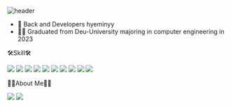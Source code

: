 ![header](https://capsule-render.vercel.app/api?type=soft&color=auto&height=150&section=header&text=welcome&animation=twinkling&%20capsule%20render&fontAlignY=50)

- 👋 Back and Developers hyeminyy
- 👩‍🎓 Graduated from Deu-University majoring in computer engineering in 2023

🛠Skill🛠

  <img src="https://img.shields.io/badge/C-A8B9CC?style=flat-square&logo=C&logoColor=white"/></a>
  <img src="https://img.shields.io/badge/C++-00599C?style=flat-square&logo=C++&logoColor=white"/></a>
<img src="https://img.shields.io/badge/Python-3766AB?style=flat-square&logo=Python&logoColor=white"/></a>
  <img src="https://img.shields.io/badge/Oracle-F80000?style=flat-square&logo=Oracle&logoColor=white"/></a>
     <img src="https://img.shields.io/badge/eclipseide-2C2255?style=flat-square&logo=eclipseide&logoColor=white"/></a>
      <img src="https://img.shields.io/badge/kotlin-7F52FF?style=flat-square&logo=kotlin&logoColor=white"/></a>
<img src="https://img.shields.io/badge/HTML5-E34F26?style=flat-square&logo=HTML5&logoColor=white"/></a>
  <img src="https://img.shields.io/badge/CSS3-61DAFB?style=flat-square&logo=CSS3&logoColor=white"/></a>
  <img src="https://img.shields.io/badge/Javascript-F7DF1E?style=flat-square&logo=Javascript&logoColor=white"/></a>
 <img src="https://img.shields.io/badge/React-572B6?style=flat-square&logo=React&logoColor=white"/></a>


👩‍💻About Me👩‍💻

<a href="https://github.com/hyeminyy"><img src="https://img.shields.io/badge/github-181717?style=flat-square&logo=Git&logoColor=white&link=https://github.com/hyeminyy"/></a>
<a href="[https://www.instagram.com/xhxmxhxm/hyeminyy"><img src="https://img.shields.io/badge/Instagram-E4405F?style=flat-square&logo=Git&logoColor=white&link=https://www.instagram.com/xhxmxhxm"/></a>

<!---
hyeminyy/hyeminyy is a ✨ special ✨ repository because its `README.md` (this file) appears on your GitHub profile.
You can click the Preview link to take a look at your changes.
--->
